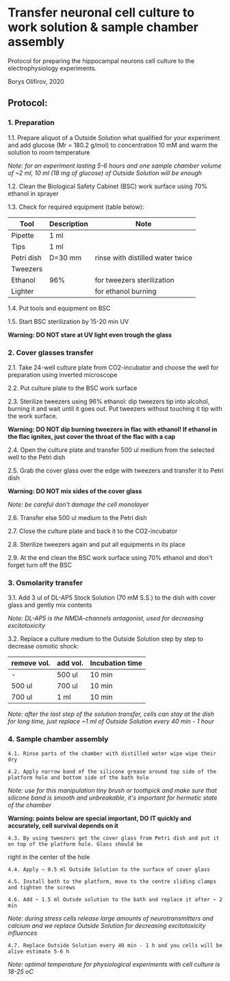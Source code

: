 Transfer neuronal cell culture to work solution & sample chamber assembly
=========================================================================

Protocol for preparing the hippocampal neurons cell culture to the electrophysiology experiments.

Borys Olifirov, 2020

## Protocol:
### 1. Preparation

1.1. Prepare aliquot of a Outside Solution what qualified for your experiment and add glucose (Mr = 180.2 g/mol) to concentration 10 mM and 
warm the solution to room temperature

*Note: for an experiment lasting 5-6 hours and one sample chamber volume of ~2 ml, 10 ml (18 mg of glucose) of Outside Solution will be enough*

1.2. Clean the Biological Safety Cabinet (BSC) work surface using 70% ethanol in sprayer

1.3. Check for required equipment (table below):


| Tool       | Description                  | Note                                        | 
|------------|------------------------------|---------------------------------------------|
| Pipette    | 1 ml                         |                                             |
| Tips       | 1 ml                         |                                             |
| Petri dish | D=30 mm                      | rinse with distilled water twice            |
| Tweezers   |                              |                                             |
| Ethanol    | 96%                          | for tweezers sterilization                  |
| Lighter    |                              | for ethanol burning                         |


1.4. Put tools and equipment on BSC
    
1.5. Start BSC sterilization by 15-20 min UV

**Warning: DO NOT stare at UV light even trough the glass**


### 2. Cover glasses transfer
    
2.1. Take 24-well culture plate from CO2-incubator and choose the well for preparation using inverted microscope

2.2. Put culture plate to the BSC work surface

2.3. Sterilize tweezers using 96% ethanol: dip tweezers tip into alcohol, burning it and wait until it goes out. Put tweezers without touching it tip with the work surface.

**Warning: DO NOT dip burning tweezers in flac with ethanol! If ethanol in the flac ignites, just cover the throat of the flac with a cap**

2.4. Open the culture plate and transfer 500 ul medium from the selected well to the Petri dish

2.5. Grab the cover glass over the edge with tweezers and transfer it to Petri dish

**Warning: DO NOT mix sides of the cover glass**

*Note:  be careful don't damage the cell monolayer*

2.6. Transfer else 500 ul medium to the Petri dish

2.7. Close the culture plate and back it to the CO2-incubator

2.8. Sterilize tweezers again and put all equipments in its place

2.9. At the end clean the BSC work surface using 70% ethanol and don't forget turn off the BSC

### 3. Osmolarity transfer

3.1. Add 3 ul of DL-AP5 Stock Solution (70 mM S.S.) to the dish with cover glass and gently mix contents

*Note: DL-AP5 is the NMDA-channels antagonist, used for decreasing excitotoxicity*

3.2. Replace a culture medium to the Outside Solution step by step to decrease osmotic shock:

|  remove vol.  |  add vol.  |  Incubation time  |
|---------------|------------|-------------------|
|      -        |  500 ul    |  10 min           | 
|  500 ul       |  700 ul    |  10 min           |
|  700 ul       |  1 ml      |  10 min           |

*Note: after the last step of the solution transfer, cells can stay at the dish for long time,  just replace ~1 ml of Outside Solution every 40 min - 1 hour*


### 4. Sample chamber assembly

	4.1. Rinse parts of the chamber with distilled water wipe wipe their dry

	4.2. Apply narrow band of the silicone grease around top side of the platform hole and bottom side of the bath hole

*Note: use for this manipulation tiny brush or toothpick and make sure that silicone band is smooth and unbreakable, it's important for hermetic state of the chamber*

**Warning: points below are special important, DO IT quickly and accurately, cell survival depends on it**

	4.3. By using tweezers get the cover glass from Petri dish and put it on top of the platform hole. Glass should be 
right in the center of the hole

	4.4. Apply ~ 0.5 ml Outside Solution to the surface of cover glass

	4.5. Install bath to the platform, move to the centre sliding clamps and tighten the screws

	4.6. Add ~ 1.5 ml Outsde solution to the bath and replace it after ~ 2 min

*Note: during stress cells release large amounts of neurotransmitters and calcium and we replace Outside Solution for decreasing excitotoxicity influences*

	4.7. Replace Outside Solution every 40 min - 1 h and you cells will be alive estimate 5-6 h

*Note: optimal temperature for physiological experiments with cell culture is 18-25 oC*